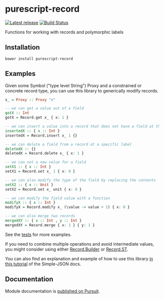 # purescript-record

[![Latest release](http://img.shields.io/bower/v/purescript-record.svg)](https://github.com/purescript/purescript-record/releases)
[![Build Status](https://travis-ci.org/purescript/purescript-record.svg?branch=master)](https://travis-ci.org/purescript/purescript-record)

Functions for working with records and polymorphic labels

## Installation

```
bower install purescript-record
```

## Examples

Given some Symbol ("type level String") Proxy and a constrained or concrete record type, you can use this library to generically modify records.

```purs
x_ = Proxy :: Proxy "x"

-- we can get a value out of a field
gotX :: Int
gotX = Record.get x_ { x: 1 }

-- we can insert a value into a record that does not have a field at that label yet
insertedX :: { x :: Int }
insertedX = Record.insert x_ 1 {}

-- we can delete a field from a record at a specific label
deletedX :: {}
deletedX = Record.delete x_ { x: 1 }

-- we can set a new value for a field
setX1 :: { x :: Int }
setX1 = Record.set x_ 1 { x: 0 }

-- we can also modify the type of the field by replacing the contents
setX2 :: { x :: Unit }
setX2 = Record.set x_ unit { x: 0 }

-- we can modify the field value with a function
modifyX :: { x :: Int }
modifyX = Record.modify x_ (\value -> value + 1) { x: 0 }

-- we can also merge two records
mergedXY :: { x :: Int , y :: Int }
mergedXY = Record.merge { x: 1 } { y: 1 }
```

See the [tests](./test/Main.purs) for more examples.

If you need to combine multiple operations and avoid intermediate values, you might consider using either [Record.Builder](https://pursuit.purescript.org/packages/purescript-record/docs/Record.Builder) or [Record.ST](https://pursuit.purescript.org/packages/purescript-record/docs/Record.ST).

You can also find an explanation and example of how to use this library [in this tutorial](https://purescript-simple-json.readthedocs.io/en/latest/inferred-record-types.html) of the Simple-JSON docs.

## Documentation

Module documentation is [published on Pursuit](http://pursuit.purescript.org/packages/purescript-record).
